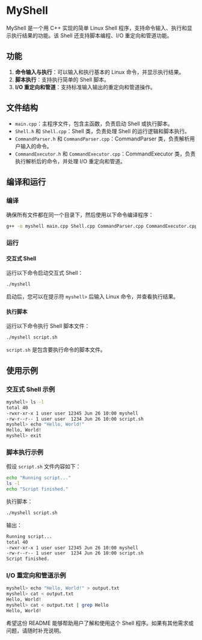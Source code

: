 # MyShell

MyShell 是一个用 C++ 实现的简单 Linux Shell 程序，支持命令输入、执行和显示执行结果的功能。该 Shell 还支持脚本编程、I/O 重定向和管道功能。

## 功能

1. **命令输入与执行**：可以输入和执行基本的 Linux 命令，并显示执行结果。
2. **脚本执行**：支持执行简单的 Shell 脚本。
3. **I/O 重定向和管道**：支持标准输入输出的重定向和管道操作。

## 文件结构

- `main.cpp`：主程序文件，包含主函数，负责启动 Shell 或执行脚本。
- `Shell.h` 和 `Shell.cpp`：Shell 类，负责处理 Shell 的运行逻辑和脚本执行。
- `CommandParser.h` 和 `CommandParser.cpp`：CommandParser 类，负责解析用户输入的命令。
- `CommandExecutor.h` 和 `CommandExecutor.cpp`：CommandExecutor 类，负责执行解析后的命令，并处理 I/O 重定向和管道。

## 编译和运行

### 编译

确保所有文件都在同一个目录下，然后使用以下命令编译程序：

```sh
g++ -o myshell main.cpp Shell.cpp CommandParser.cpp CommandExecutor.cpp
```

### 运行

#### 交互式 Shell

运行以下命令启动交互式 Shell：

```sh
./myshell
```

启动后，您可以在提示符 `myshell>` 后输入 Linux 命令，并查看执行结果。

#### 执行脚本

运行以下命令执行 Shell 脚本文件：

```sh
./myshell script.sh
```

`script.sh` 是包含要执行命令的脚本文件。

## 使用示例

### 交互式 Shell 示例

```sh
myshell> ls -l
total 40
-rwxr-xr-x 1 user user 12345 Jun 26 10:00 myshell
-rw-r--r-- 1 user user  1234 Jun 26 10:00 script.sh
myshell> echo "Hello, World!"
Hello, World!
myshell> exit
```

### 脚本执行示例

假设 `script.sh` 文件内容如下：

```sh
echo "Running script..."
ls -l
echo "Script finished."
```

执行脚本：

```sh
./myshell script.sh
```

输出：

```sh
Running script...
total 40
-rwxr-xr-x 1 user user 12345 Jun 26 10:00 myshell
-rw-r--r-- 1 user user  1234 Jun 26 10:00 script.sh
Script finished.
```

### I/O 重定向和管道示例

```sh
myshell> echo "Hello, World!" > output.txt
myshell> cat < output.txt
Hello, World!
myshell> cat < output.txt | grep Hello
Hello, World!
```

希望这份 README 能够帮助用户了解和使用这个 Shell 程序。如果有其他需求或问题，请随时补充说明。
